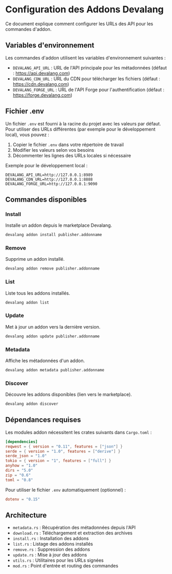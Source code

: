 # Configuration des Addons Devalang

Ce document explique comment configurer les URLs des API pour les commandes d'addon.

## Variables d'environnement

Les commandes d'addon utilisent les variables d'environnement suivantes :

- `DEVALANG_API_URL` : URL de l'API principale pour les métadonnées (défaut : https://api.devalang.com)
- `DEVALANG_CDN_URL` : URL du CDN pour télécharger les fichiers (défaut : https://cdn.devalang.com)
- `DEVALANG_FORGE_URL` : URL de l'API Forge pour l'authentification (défaut : https://forge.devalang.com)

## Fichier .env

Un fichier `.env` est fourni à la racine du projet avec les valeurs par défaut. Pour utiliser des URLs différentes (par exemple pour le développement local), vous pouvez :

1. Copier le fichier `.env` dans votre répertoire de travail
2. Modifier les valeurs selon vos besoins
3. Décommenter les lignes des URLs locales si nécessaire

Exemple pour le développement local :
```env
DEVALANG_API_URL=http://127.0.0.1:8989
DEVALANG_CDN_URL=http://127.0.0.1:8888
DEVALANG_FORGE_URL=http://127.0.0.1:9090
```

## Commandes disponibles

### Install
Installe un addon depuis le marketplace Devalang.
```bash
devalang addon install publisher.addonname
```

### Remove
Supprime un addon installé.
```bash
devalang addon remove publisher.addonname
```

### List
Liste tous les addons installés.
```bash
devalang addon list
```

### Update
Met à jour un addon vers la dernière version.
```bash
devalang addon update publisher.addonname
```

### Metadata
Affiche les métadonnées d'un addon.
```bash
devalang addon metadata publisher.addonname
```

### Discover
Découvre les addons disponibles (lien vers le marketplace).
```bash
devalang addon discover
```

## Dépendances requises

Les modules addon nécessitent les crates suivants dans `Cargo.toml` :

```toml
[dependencies]
reqwest = { version = "0.11", features = ["json"] }
serde = { version = "1.0", features = ["derive"] }
serde_json = "1.0"
tokio = { version = "1", features = ["full"] }
anyhow = "1.0"
dirs = "5.0"
zip = "0.6"
toml = "0.8"
```

Pour utiliser le fichier `.env` automatiquement (optionnel) :
```toml
dotenv = "0.15"
```

## Architecture

- `metadata.rs` : Récupération des métadonnées depuis l'API
- `download.rs` : Téléchargement et extraction des archives
- `install.rs` : Installation des addons
- `list.rs` : Listage des addons installés
- `remove.rs` : Suppression des addons
- `update.rs` : Mise à jour des addons
- `utils.rs` : Utilitaires pour les URLs signées
- `mod.rs` : Point d'entrée et routing des commandes
